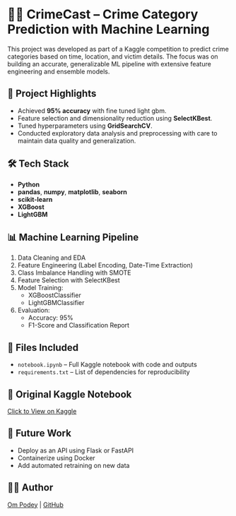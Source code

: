 # 🕵️‍♂️ CrimeCast – Crime Category Prediction with Machine Learning

This project was developed as part of a Kaggle competition to predict crime categories based on time, location, and victim details. The focus was on building an accurate, generalizable ML pipeline with extensive feature engineering and ensemble models.

## 🚀 Project Highlights
- Achieved **95% accuracy** with fine tuned light gbm.
- Feature selection and dimensionality reduction using **SelectKBest**.
- Tuned hyperparameters using **GridSearchCV**.
- Conducted exploratory data analysis and preprocessing with care to maintain data quality and generalization.


## 🛠️ Tech Stack
- **Python**
- **pandas**, **numpy**, **matplotlib**, **seaborn**
- **scikit-learn**
- **XGBoost**
- **LightGBM**

## 📊 Machine Learning Pipeline
1. Data Cleaning and EDA
2. Feature Engineering (Label Encoding, Date-Time Extraction)
3. Class Imbalance Handling with SMOTE
4. Feature Selection with SelectKBest
5. Model Training:
    - XGBoostClassifier
    - LightGBMClassifier
6. Evaluation:
    - Accuracy: 95%
    - F1-Score and Classification Report

## 📁 Files Included
- `notebook.ipynb` – Full Kaggle notebook with code and outputs
- `requirements.txt` – List of dependencies for reproducibility

## 🔗 Original Kaggle Notebook
[Click to View on Kaggle](https://www.kaggle.com/code/ompodey/21f2000968-notebook-t22024)

## 📌 Future Work
- Deploy as an API using Flask or FastAPI
- Containerize using Docker
- Add automated retraining on new data

## 👨‍💻 Author
[Om Podey](https://www.linkedin.com/in/om-podey-0b49a9210) | [GitHub](https://github.com/ompodey)
